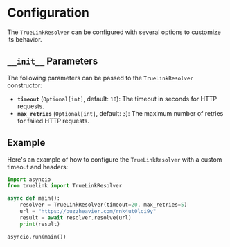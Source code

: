# Configuration

The `TrueLinkResolver` can be configured with several options to customize its behavior.

## `__init__` Parameters

The following parameters can be passed to the `TrueLinkResolver` constructor:

- **`timeout`** (`Optional[int]`, default: `10`): The timeout in seconds for HTTP requests.
- **`max_retries`** (`Optional[int]`, default: `3`): The maximum number of retries for failed HTTP requests.

## Example

Here's an example of how to configure the `TrueLinkResolver` with a custom timeout and headers:

```python linenums="1"
import asyncio
from truelink import TrueLinkResolver

async def main():
    resolver = TrueLinkResolver(timeout=20, max_retries=5)
    url = "https://buzzheavier.com/rnk4ut0lci9y"
    result = await resolver.resolve(url)
    print(result)

asyncio.run(main())
```
